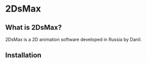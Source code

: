 # 2DsMax
## What is 2DsMax?
2DsMax is a 2D animation software developed in Russia by Danil. 
## Installation
